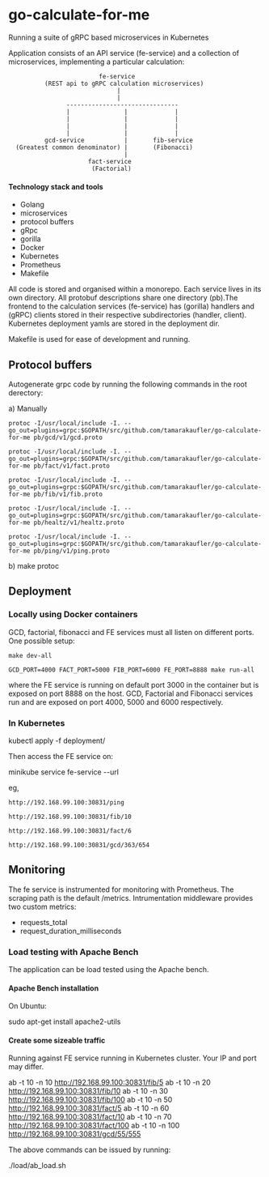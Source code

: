 # go-calculate-for-me
Running a suite of gRPC based microservices in Kubernetes

Application consists of an API service (fe-service) and a collection of microservices, implementing a particular calculation:
```
                         fe-service
          (REST api to gRPC calculation microservices)
                              |
                              |
                -------------------------------
                |               |             |
                |               |             |
                |               |             |
                |               |             |
          gcd-service           |       fib-service
  (Greatest common denominator) |       (Fibonacci)
                                |
                      fact-service
                       (Factorial)
```
#### Technology stack and tools
- Golang
- microservices
- protocol buffers
- gRpc
- gorilla
- Docker
- Kubernetes
- Prometheus
- Makefile

All code is stored and organised within a monorepo. Each service lives in its own directory. All protobuf descriptions share one directory (pb).The frontend to the calculation services (fe-service) has (gorilla) handlers and (gRPC) clients stored in their respective subdirectories (handler, client). Kubernetes deployment yamls are stored in the deployment dir.

Makefile is used for ease of development and running.

## Protocol buffers
Autogenerate grpc code by running the following commands in the root derectory:

a) Manually

	protoc -I/usr/local/include -I. --go_out=plugins=grpc:$GOPATH/src/github.com/tamarakaufler/go-calculate-for-me pb/gcd/v1/gcd.proto
  
	protoc -I/usr/local/include -I. --go_out=plugins=grpc:$GOPATH/src/github.com/tamarakaufler/go-calculate-for-me pb/fact/v1/fact.proto
  
	protoc -I/usr/local/include -I. --go_out=plugins=grpc:$GOPATH/src/github.com/tamarakaufler/go-calculate-for-me pb/fib/v1/fib.proto

	protoc -I/usr/local/include -I. --go_out=plugins=grpc:$GOPATH/src/github.com/tamarakaufler/go-calculate-for-me pb/healtz/v1/healtz.proto

	protoc -I/usr/local/include -I. --go_out=plugins=grpc:$GOPATH/src/github.com/tamarakaufler/go-calculate-for-me pb/ping/v1/ping.proto

b) make protoc

## Deployment
### Locally using Docker containers
  GCD, factorial, fibonacci and FE services must all listen on different ports. One possible setup:

    make dev-all
    
    GCD_PORT=4000 FACT_PORT=5000 FIB_PORT=6000 FE_PORT=8888 make run-all

  where the FE service is running on default port 3000 in the container but is exposed on port 8888 on the host. GCD, Factorial and Fibonacci services run and are exposed on port 4000, 5000 and 6000 respectively.

### In Kubernetes
kubectl apply -f deployment/

Then access the FE service on:

  minikube service fe-service --url

eg,

    http://192.168.99.100:30831/ping
    
    http://192.168.99.100:30831/fib/10
    
    http://192.168.99.100:30831/fact/6
    
    http://192.168.99.100:30831/gcd/363/654


## Monitoring
The fe service is instrumented for monitoring with Prometheus. The scraping
path is the default /metrics. Intrumentation middleware provides two custom
metrics:
  - requests_total
  - request_duration_milliseconds

### Load testing with Apache Bench
The application can be load tested using the Apache bench.

#### Apache Bench installation
On Ubuntu:

  sudo apt-get install apache2-utils

#### Create some sizeable traffic
Running against FE service running in Kubernetes cluster. Your IP and port may differ.

ab -t 10 -n 10 http://192.168.99.100:30831/fib/5
ab -t 10 -n 20 http://192.168.99.100:30831/fib/10
ab -t 10 -n 30 http://192.168.99.100:30831/fib/100
ab -t 10 -n 50 http://192.168.99.100:30831/fact/5
ab -t 10 -n 60 http://192.168.99.100:30831/fact/10
ab -t 10 -n 70 http://192.168.99.100:30831/fact/100
ab -t 10 -n 100 http://192.168.99.100:30831/gcd/55/555

The above commands can be issued by running:

./load/ab_load.sh
